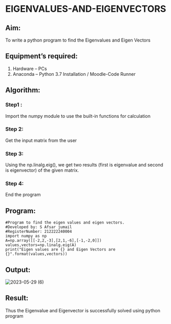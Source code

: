 # EIGENVALUES-AND-EIGENVECTORS
## Aim:
To write a python program to find the Eigenvalues and Eigen Vectors
## Equipment’s required:
1. 	Hardware – PCs
2. 	Anaconda – Python 3.7 Installation / Moodle-Code Runner
## Algorithm:
### Step1 : 
Import the numpy module to use the built-in functions for calculation

### Step 2:
Get the input matrix from the user

### Step 3:
Using the np.linalg.eig(), we get two results (first is eigenvalue and second is eigenvector) of the given matrix.

### Step 4:
End the program

## Program:
```
#Program to find the eigen values and eigen vectors.
#Developed by: S Afsar jumail
#RegisterNumber: 212222240004
import numpy as np
A=np.array([[-2,2,-3],[2,1,-6],[-1,-2,0]])
values,vectors=np.linalg.eig(A)
print("Eigen values are {} and Eigen Vectors are {}".format(values,vectors))
```
## Output:
![2023-05-29 (6)](https://github.com/Afsarjumail/EIGENVALUES-AND-EIGENVECTORS/assets/118343395/36f85771-eeb3-453a-851c-d815c6236ae0)
## Result:
Thus the Eigenvalue and Eigenvector is successfully solved using python program
